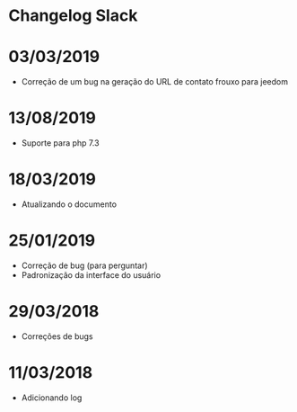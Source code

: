 # Changelog Slack

# 03/03/2019

- Correção de um bug na geração do URL de contato frouxo para jeedom

# 13/08/2019

- Suporte para php 7.3

# 18/03/2019

- Atualizando o documento

# 25/01/2019

- Correção de bug (para perguntar)
- Padronização da interface do usuário

# 29/03/2018

- Correções de bugs

# 11/03/2018

- Adicionando log
